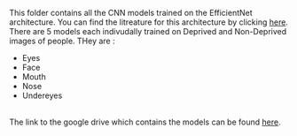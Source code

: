This folder contains all the CNN models trained on the EfficientNet architecture. You can find the litreature for this architecture by clicking <a href="https://arxiv.org/abs/1905.11946">here</a>. There are 5 models each indivudally trained on Deprived and Non-Deprived images of people. THey are :
<ul>
<li>Eyes</li>
<li>Face</li>
<li>Mouth</li>
<li>Nose</li>
<li>Undereyes</li>
</ul>  
<br>
The link to the google drive which contains the models can be found <a href="https://drive.google.com/drive/folders/1ipHJg87CagF8iB2t0NI-4mIPaBtdQJ8N?usp=sharing">here</a>.
